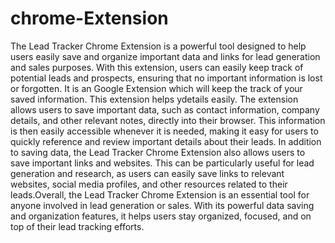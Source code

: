 # chrome-Extension
   The Lead Tracker Chrome Extension is a powerful tool designed to help users easily save and organize important data and links for lead generation and sales purposes. With this extension, users can easily keep track of potential leads and prospects, ensuring that no important information is lost or forgotten.  It is an Google Extension which will keep the track of your  saved information. This extension helps ydetails easily. The extension allows users to save important data, such as contact information, company details, and other relevant notes, directly into their browser. This information is then easily accessible whenever it is needed, making it easy for users to quickly reference and review important details about their leads.
   In addition to saving data, the Lead Tracker Chrome Extension also allows users to save important links and websites. This can be particularly useful for lead generation and research, as users can easily save links to relevant websites, social media profiles, and other resources related to their leads.Overall, the Lead Tracker Chrome Extension is an essential tool for anyone involved in lead generation or sales. With its powerful data saving and organization features, it helps users stay organized, focused, and on top of their lead tracking efforts.


